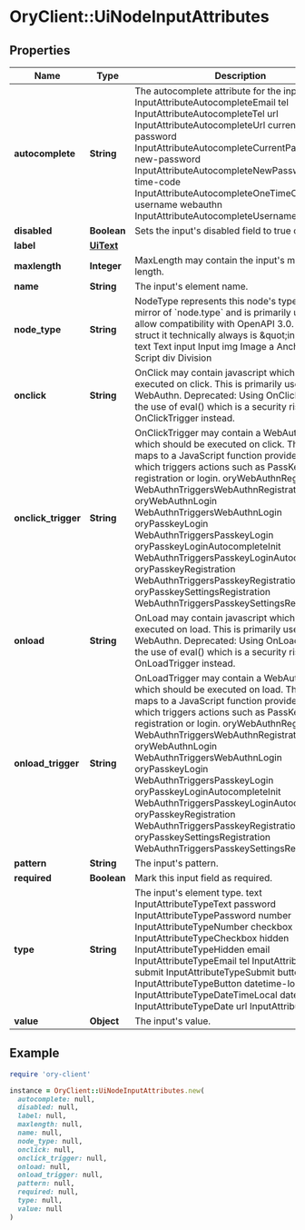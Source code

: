 # OryClient::UiNodeInputAttributes

## Properties

| Name | Type | Description | Notes |
| ---- | ---- | ----------- | ----- |
| **autocomplete** | **String** | The autocomplete attribute for the input. email InputAttributeAutocompleteEmail tel InputAttributeAutocompleteTel url InputAttributeAutocompleteUrl current-password InputAttributeAutocompleteCurrentPassword new-password InputAttributeAutocompleteNewPassword one-time-code InputAttributeAutocompleteOneTimeCode username webauthn InputAttributeAutocompleteUsernameWebauthn | [optional] |
| **disabled** | **Boolean** | Sets the input&#39;s disabled field to true or false. |  |
| **label** | [**UiText**](UiText.md) |  | [optional] |
| **maxlength** | **Integer** | MaxLength may contain the input&#39;s maximum length. | [optional] |
| **name** | **String** | The input&#39;s element name. |  |
| **node_type** | **String** | NodeType represents this node&#39;s types. It is a mirror of &#x60;node.type&#x60; and is primarily used to allow compatibility with OpenAPI 3.0.  In this struct it technically always is \&quot;input\&quot;. text Text input Input img Image a Anchor script Script div Division |  |
| **onclick** | **String** | OnClick may contain javascript which should be executed on click. This is primarily used for WebAuthn.  Deprecated: Using OnClick requires the use of eval() which is a security risk. Use OnClickTrigger instead. | [optional] |
| **onclick_trigger** | **String** | OnClickTrigger may contain a WebAuthn trigger which should be executed on click.  The trigger maps to a JavaScript function provided by Ory, which triggers actions such as PassKey registration or login. oryWebAuthnRegistration WebAuthnTriggersWebAuthnRegistration oryWebAuthnLogin WebAuthnTriggersWebAuthnLogin oryPasskeyLogin WebAuthnTriggersPasskeyLogin oryPasskeyLoginAutocompleteInit WebAuthnTriggersPasskeyLoginAutocompleteInit oryPasskeyRegistration WebAuthnTriggersPasskeyRegistration oryPasskeySettingsRegistration WebAuthnTriggersPasskeySettingsRegistration | [optional] |
| **onload** | **String** | OnLoad may contain javascript which should be executed on load. This is primarily used for WebAuthn.  Deprecated: Using OnLoad requires the use of eval() which is a security risk. Use OnLoadTrigger instead. | [optional] |
| **onload_trigger** | **String** | OnLoadTrigger may contain a WebAuthn trigger which should be executed on load.  The trigger maps to a JavaScript function provided by Ory, which triggers actions such as PassKey registration or login. oryWebAuthnRegistration WebAuthnTriggersWebAuthnRegistration oryWebAuthnLogin WebAuthnTriggersWebAuthnLogin oryPasskeyLogin WebAuthnTriggersPasskeyLogin oryPasskeyLoginAutocompleteInit WebAuthnTriggersPasskeyLoginAutocompleteInit oryPasskeyRegistration WebAuthnTriggersPasskeyRegistration oryPasskeySettingsRegistration WebAuthnTriggersPasskeySettingsRegistration | [optional] |
| **pattern** | **String** | The input&#39;s pattern. | [optional] |
| **required** | **Boolean** | Mark this input field as required. | [optional] |
| **type** | **String** | The input&#39;s element type. text InputAttributeTypeText password InputAttributeTypePassword number InputAttributeTypeNumber checkbox InputAttributeTypeCheckbox hidden InputAttributeTypeHidden email InputAttributeTypeEmail tel InputAttributeTypeTel submit InputAttributeTypeSubmit button InputAttributeTypeButton datetime-local InputAttributeTypeDateTimeLocal date InputAttributeTypeDate url InputAttributeTypeURI |  |
| **value** | **Object** | The input&#39;s value. | [optional] |

## Example

```ruby
require 'ory-client'

instance = OryClient::UiNodeInputAttributes.new(
  autocomplete: null,
  disabled: null,
  label: null,
  maxlength: null,
  name: null,
  node_type: null,
  onclick: null,
  onclick_trigger: null,
  onload: null,
  onload_trigger: null,
  pattern: null,
  required: null,
  type: null,
  value: null
)
```

